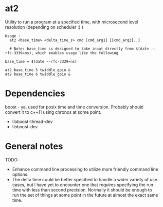 at2
===

Utility to run a program at a specified time, with microsecond level resolution (depending on scheduler :) )

    Usage : 
      at2 <base_time> <delta_time_s> cmd [cmd_arg1] [[cmd_arg2]..]
    
      # Note: base_time is designed to take input directly from $(date --rfc-3339=ns), which enables usage like the following

    base_time = $(date --rfc-3339=ns)

    at2 base_time 5 twiddle_gpio &
    at2 base_time 6 twiddle_gpio &




Dependencies
===
boost - ya, used for posix time and time conversion.  Probably should convert it to c++11 using chronos at some point.
  * libboost-thread-dev
  * libboost-dev


General notes
===
TODO: 
  * Enhance command line processing to utilize more friendly command line options.  
  * The delta time could be better specified to handle a wider variety of use cases, but I have yet to encounter one that requires specifying the run time with less than second precision.  Normally it should be enough to run the set of things at some point in the future at almost the exact same time.
